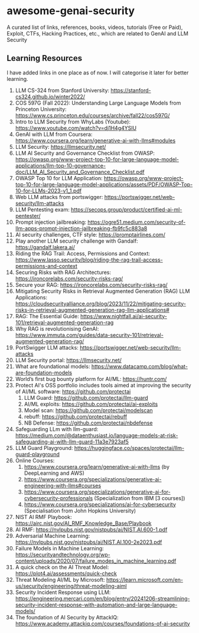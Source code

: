 # awesome-genai-security
A curated list of links, references, books, videos, tutorials (Free or Paid), Exploit, CTFs, Hacking Practices, etc., which are related to GenAI and LLM Security

## Learning Resources
I have added links in one place as of now. I will categorise it later for better learning.
1. LLM CS-324 from Stanford University: https://stanford-cs324.github.io/winter2022/ 
2. COS 597G (Fall 2022): Understanding Large Language Models from Princeton University: https://www.cs.princeton.edu/courses/archive/fall22/cos597G/ 
3. Intro to LLM Security from WhyLabs (Youtube): https://www.youtube.com/watch?v=dj1H4g4YSlU
4. GenAI with LLM from Coursera: https://www.coursera.org/learn/generative-ai-with-llms#modules 
5. LLM Security: https://llmsecurity.net/
6. LLM AI Security and Governance Checklist from OWASP: https://owasp.org/www-project-top-10-for-large-language-model-applications/llm-top-10-governance-doc/LLM_AI_Security_and_Governance_Checklist.pdf
7. OWASP Top 10 for LLM Application: https://owasp.org/www-project-top-10-for-large-language-model-applications/assets/PDF/OWASP-Top-10-for-LLMs-2023-v1_1.pdf 
8. Web LLM attacks from portswigger: https://portswigger.net/web-security/llm-attacks 
9. LLM Pentesting exam: https://secops.group/product/certified-ai-ml-pentester/
10. Prompt injection jailbreaking: https://ogre51.medium.com/security-of-llm-apps-prompt-injection-jailbreaking-fb9fc5c883a8 
11. AI security challenges, CTF style: https://promptairlines.com/
12. Play another LLM security challenge with Gandalf: https://gandalf.lakera.ai/ 
13. Riding the RAG Trail: Access, Permissions and Context: https://www.lasso.security/blog/riding-the-rag-trail-access-permissions-and-context
14. Securing Risks with RAG Architectures: https://ironcorelabs.com/security-risks-rag/
15. Secure your RAG: https://ironcorelabs.com/security-risks-rag/ 
16. Mitigating Security Risks in Retrieval Augmented Generation (RAG) LLM Applications: https://cloudsecurityalliance.org/blog/2023/11/22/mitigating-security-risks-in-retrieval-augmented-generation-rag-llm-applications# 
17. RAG: The Essential Guide: https://www.nightfall.ai/ai-security-101/retrieval-augmented-generation-rag 
18. Why RAG is revolutionising GenAI: https://www.immuta.com/guides/data-security-101/retrieval-augmented-generation-rag/ 
19. PortSwigger LLM attacks: https://portswigger.net/web-security/llm-attacks
20. LLM Security portal: https://llmsecurity.net/
21. What are foundational models: https://www.datacamp.com/blog/what-are-foundation-models 
22. World’s first bug bounty platform for AI/ML: https://huntr.com/
23. Protect AI's OSS portfolio includes tools aimed at improving the security of AI/ML software: https://github.com/protectai
    1. LLM Guard: https://github.com/protectai/llm-guard 
    2. AI/ML exploits: https://github.com/protectai/ai-exploits 
    3. Model scan: https://github.com/protectai/modelscan 
    4. rebuff: https://github.com/protectai/rebuff 
    5. NB Defense: https://github.com/protectai/nbdefense 
24. Safeguarding LLm with llm-guard: https://medium.com/@dataenthusiast.io/language-models-at-risk-safeguarding-ai-with-llm-guard-11a3e7923af5
25. LLM Guard Playground: https://huggingface.co/spaces/protectai/llm-guard-playground
26. Online Courses:
    1. https://www.coursera.org/learn/generative-ai-with-llms (by DeepLearning and AWS)
    2. https://www.coursera.org/specializations/generative-ai-engineering-with-llms#courses
    3. https://www.coursera.org/specializations/generative-ai-for-cybersecurity-professionals (Specialization from IBM [3 courses])
    4. https://www.coursera.org/specializations/ai-for-cybersecurity (Specialisation from John Hopkins University)
27. NIST AI RMF Playbook: https://airc.nist.gov/AI_RMF_Knowledge_Base/Playbook
28. AI RMF: https://nvlpubs.nist.gov/nistpubs/ai/NIST.AI.600-1.pdf
29. Adversarial Machine Learning: https://nvlpubs.nist.gov/nistpubs/ai/NIST.AI.100-2e2023.pdf
30. Failure Models in Machine Learning: https://securityandtechnology.org/wp-content/uploads/2020/07/failure_modes_in_machine_learning.pdf 
31. A quick check on the AI Threat Model: https://plot4.ai/assessments/quick-check
32. Threat Modeling AI/ML by Microsoft: https://learn.microsoft.com/en-us/security/engineering/threat-modeling-aiml
33. Security Incident Response using LLM: https://engineering.mercari.com/en/blog/entry/20241206-streamlining-security-incident-response-with-automation-and-large-language-models/  
34. The foundation of AI Security by AttackIQ: https://www.academy.attackiq.com/courses/foundations-of-ai-security 
